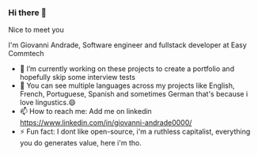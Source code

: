### Hi there 👋

Nice to meet you

I'm Giovanni Andrade, Software engineer and fullstack developer at Easy Commtech

- 🔭 I’m currently working on these projects to create a portfolio and hopefully skip some interview tests
- 💬 You can see multiple languages across my projects like English, French, Portuguese, Spanish and sometimes German that's because i love lingustics.😄
- 📫 How to reach me: Add me on linkedin https://www.linkedin.com/in/giovanni-andrade0000/
- ⚡ Fun fact: I dont like open-source, i'm a ruthless capitalist, everything you do generates value, here i'm tho.

<!--
**alumniGiovanni/alumniGiovanni** is a ✨ _special_ ✨ repository because its `README.md` (this file) appears on your GitHub profile.

Here are some ideas to get you started:

- 🔭 I’m currently working on ...
- 🌱 I’m currently learning ...
- 👯 I’m looking to collaborate on ...
- 🤔 I’m looking for help with ...
- 💬 Ask me about ...
- 📫 How to reach me: ...
- 😄 Pronouns: ...
- ⚡ Fun fact: ...
-->
